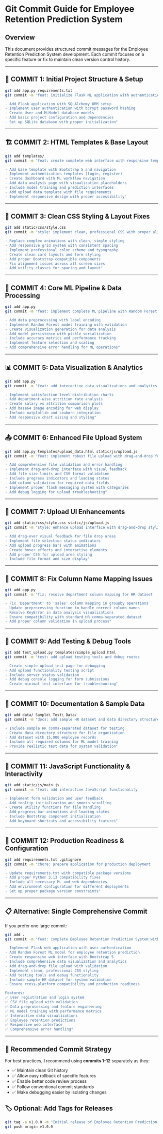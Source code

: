 # Git Commit Guide for Employee Retention Prediction System

## Overview
This document provides structured commit messages for the Employee Retention Prediction System development. Each commit focuses on a specific feature or fix to maintain clean version control history.

---

## 🎨 **COMMIT 1: Initial Project Structure & Setup**
```bash
git add app.py requirements.txt
git commit -m "feat: initialize Flask ML application with authentication system

- Add Flask application with SQLAlchemy ORM setup
- Implement user authentication with bcrypt password hashing
- Create User and MLModel database models
- Add basic project configuration and dependencies
- Set up SQLite database with proper initialization"
```

---

## 🏗️ **COMMIT 2: HTML Templates & Base Layout**
```bash
git add templates/
git commit -m "feat: create complete web interface with responsive templates

- Add base template with Bootstrap 5 and navigation
- Implement authentication templates (login, register)
- Create dashboard with ML workflow navigation
- Add data analysis page with visualization placeholders
- Include model training and prediction interfaces
- Add upload data template with file requirements
- Implement responsive design with proper accessibility"
```

---

## 🎨 **COMMIT 3: Clean CSS Styling & Layout Fixes**
```bash
git add static/css/style.css
git commit -m "style: implement clean, professional CSS with proper alignment

- Replace complex animations with clean, simple styling
- Add responsive grid system with consistent spacing
- Implement professional color scheme and typography
- Create clean card layouts and form styling
- Add proper Bootstrap-compatible components
- Fix alignment issues across all screen sizes
- Add utility classes for spacing and layout"
```

---

## 🔧 **COMMIT 4: Core ML Pipeline & Data Processing**
```bash
git add app.py
git commit -m "feat: implement complete ML pipeline with Random Forest classifier

- Add data preprocessing with label encoding
- Implement Random Forest model training with validation
- Create visualization generation for data analysis
- Add model persistence with pickle serialization
- Include accuracy metrics and performance tracking
- Implement feature selection and scaling
- Add comprehensive error handling for ML operations"
```

---

## 📊 **COMMIT 5: Data Visualization & Analytics**
```bash
git add app.py
git commit -m "feat: add interactive data visualizations and analytics

- Implement satisfaction level distribution charts
- Add department-wise attrition rate analysis
- Create salary vs attrition comparison plots
- Add base64 image encoding for web display
- Include matplotlib and seaborn integration
- Add responsive chart sizing and styling"
```

---

## 📤 **COMMIT 6: Enhanced File Upload System**
```bash
git add app.py templates/upload_data.html static/js/upload.js
git commit -m "feat: implement robust file upload with drag-and-drop functionality

- Add comprehensive file validation and error handling
- Implement drag-and-drop interface with visual feedback
- Add file size limits and CSV format validation
- Include progress indicators and loading states
- Add column validation for required data fields
- Implement proper flash messaging system with categories
- Add debug logging for upload troubleshooting"
```

---

## 🎨 **COMMIT 7: Upload UI Enhancements**
```bash
git add static/css/style.css static/js/upload.js
git commit -m "style: enhance upload interface with drag-and-drop styling

- Add drag-over visual feedback for file drop areas
- Implement file selection status indicators
- Add upload progress bars with animations
- Create hover effects and interactive elements
- Add proper CSS for upload area styling
- Include file format and size display"
```

---

## 🐛 **COMMIT 8: Fix Column Name Mapping Issues**
```bash
git add app.py
git commit -m "fix: resolve department column mapping for HR dataset

- Fix 'Department' to 'sales' column mapping in groupby operations
- Update preprocessing function to handle correct column names
- Resolve KeyError in data analysis visualizations
- Ensure compatibility with standard HR comma-separated dataset
- Add proper column validation in upload process"
```

---

## 🧪 **COMMIT 9: Add Testing & Debug Tools**
```bash
git add test_upload.py templates/simple_upload.html
git commit -m "test: add upload testing tools and debug routes

- Create simple upload test page for debugging
- Add upload functionality testing script
- Include server status validation
- Add debug console logging for form submissions
- Create minimal test interface for troubleshooting"
```

---

## 📝 **COMMIT 10: Documentation & Sample Data**
```bash
git add data/ Sample\ Test\ Data/
git commit -m "docs: add sample HR dataset and data directory structure

- Include sample HR comma-separated dataset for testing
- Create data directory structure for file organization
- Add dataset with 15,000 employee records
- Include all required columns for ML model training
- Provide realistic test data for system validation"
```

---

## 🔧 **COMMIT 11: JavaScript Functionality & Interactivity**
```bash
git add static/js/main.js
git commit -m "feat: add interactive JavaScript functionality

- Implement form validation and user feedback
- Add tooltip initialization and smooth scrolling
- Create utility functions for file handling
- Add progress bar animations and loading states
- Include Bootstrap component initialization
- Add keyboard shortcuts and accessibility features"
```

---

## 🚀 **COMMIT 12: Production Readiness & Configuration**
```bash
git add requirements.txt .gitignore
git commit -m "chore: prepare application for production deployment

- Update requirements.txt with compatible package versions
- Add proper Python 3.13 compatibility fixes
- Include all necessary ML and web dependencies
- Add environment configuration for different deployments
- Set up proper package version constraints"
```

---

## 📋 **Alternative: Single Comprehensive Commit**
If you prefer one large commit:
```bash
git add .
git commit -m "feat: complete Employee Retention Prediction System with ML pipeline

- Implement Flask web application with user authentication
- Add Random Forest ML model for employee retention prediction
- Create responsive web interface with Bootstrap 5
- Include comprehensive data visualization and analytics
- Add drag-and-drop file upload with validation
- Implement clean, professional CSS styling
- Add testing tools and debug functionality
- Include sample HR dataset for system validation
- Ensure cross-platform compatibility and production readiness

Features:
✅ User registration and login system
✅ CSV file upload with validation
✅ Data preprocessing and feature engineering
✅ ML model training with performance metrics
✅ Interactive data visualizations
✅ Employee retention predictions
✅ Responsive web interface
✅ Comprehensive error handling"
```

---

## 📝 **Recommended Commit Strategy**

For best practices, I recommend using **commits 1-12** separately as they:
- ✅ Maintain clean Git history
- ✅ Allow easy rollback of specific features
- ✅ Enable better code review process
- ✅ Follow conventional commit standards
- ✅ Make debugging easier by isolating changes

## 🏷️ **Optional: Add Tags for Releases**
```bash
git tag -a v1.0.0 -m "Initial release of Employee Retention Prediction System"
git push origin v1.0.0
```